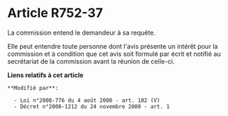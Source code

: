# Article R752-37

La commission entend le demandeur à sa requête. 

Elle peut entendre toute personne dont l'avis présente un intérêt pour la commission et à condition que cet avis soit formulé
par écrit et notifié au secrétariat de la commission avant la réunion de celle-ci.

**Liens relatifs à cet article**

	**Modifié par**:

	  - Loi n°2008-776 du 4 août 2008 - art. 102 (V)
	  - Décret n°2008-1212 du 24 novembre 2008 - art. 1
